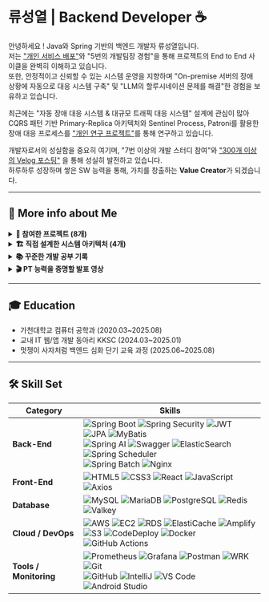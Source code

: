 # 류성열 | Backend Developer ☕️

안녕하세요 ! Java와 Spring 기반의 백엔드 개발자 류성열입니다.     
저는 ["개인 서비스 배포"](https://furtive-bard-509.notion.site/Healing-Space-Web-Service-14c83cc537b6801d92e8ec47ccfab4ab?pvs=4)와 "5번의 개발팀장 경험"을 통해 프로젝트의 End to End 사이클을 완벽히 이해하고 있습니다.    
또한, 안정적이고 신뢰할 수 있는 시스템 운영을 지향하며 "On-premise 서버의 장애 상황에 자동으로 대응 시스템 구축" 및 "LLM의 할루시네이션 문제를 해결"한 경험을 보유하고 있습니다. 

최근에는 "자동 장애 대응 시스템 & 대규모 트래픽 대응 시스템" 설계에 관심이 많아     
CQRS 패턴 기반 Primary-Replica 아키텍처와 Sentinel Process, Patroni를 활용한 장애 대응 프로세스를  ["개인 연구 프로젝트"](https://knotty-toast-80a.notion.site/26b1979809dd800681eff595e8dbe3bd?source=copy_link)를 통해 연구하고 있습니다.     



개발자로서의 성실함을 중요히 여기며, "7번 이상의 개발 스터디 참여"와 ["300개 이상의 Velog 포스팅"](https://velog.io/@rsy991225/posts)  을 통해 성실히 발전하고 있습니다.    
하루하루 성장하며 쌓은 SW 능력을 통해, 가치를 창출하는 **Value Creator**가 되겠습니다. 

----
## 📝 More info about Me
<details>
<summary><strong>📂 참여한 프로젝트 (8개)</strong></summary>

<details>
<summary><strong>🦁 멋쟁이 사자처럼 최종 프로젝트 (2025.08.06 ~ 2025.08.26)</strong></summary>

<span style="color:gray">
1명의 PM, 2명의 기획자, 3명의 백엔드 개발자(Spring Boot)가 참여한 프로젝트입니다.<br>
Poc, 백엔드 개발, 개발 문서 정리 및 서비스 발표를 통해 팀의 최우수상 수상에 기여했습니다.
</span>

- [팀 저장소 링크](https://github.com/orgs/DungeonTalk/repositories)  
- [팀 문서화 링크](https://github.com/DungeonTalk/dungeontalk-backend/wiki)  
- [서비스 발표 영상](https://youtu.be/I0_8VHwtSKs)  

</details>

<details>
<summary><strong>🦁 멋쟁이 사자처럼 1차 프로젝트 (2025.07.07 ~ 2025.07.27)</strong></summary>

<span style="color:gray">
3명의 백엔드 개발자(Spring Boot)가 참여한 프로젝트입니다.<br>
팀장, 화면 설계서 & 프로토타입 제작, Web 개발, 백엔드 개발 및 서비스 발표를 통해 팀에 기여했습니다.
</span>

- [Web 저장소](https://github.com/News-Deliver/Web)  
- [BE 저장소](https://github.com/News-Deliver/Server)  
- [서비스 발표 영상](https://youtu.be/e8M7uNfBp1c)  
- [프로토타입](https://merry-crepe-479d93.netlify.app/)  
- [화면 설계서](https://www.figma.com/design/b742hXQtI8IqTM3iyirWzR/Untitled?node-id=0-1&p=f&t=BDVVaoSPTOQTkpMc-0)  

</details>

<details>
<summary><strong>📱 3차 학과 AI 애플리케이션 개발 프로젝트 (2025.03.01 ~ 2025.06.08)</strong></summary>

<span style="color:gray">
2명의 AI 개발자, 안드로이드 개발자, 풀스택 개발자(Node.JS), 백엔드 개발자(Spring Boot)가 참여한 프로젝트입니다.<br>
팀장, 화면 설계서 제작, 문서화(제안서, 설계서, WBS, 완료 보고서), 백엔드 개발 및 서비스 발표를 통해 팀의 프로젝트 성적 A+ 취득에 기여했습니다.
</span>

- [서비스 소개 페이지](https://faint-lavender-bab.notion.site/AI-Vengers-BookCalendar-AI-1d1bc068c52d8087b61fdf9677abf2b9?source=copy_link)  
- [화면 설계서](https://www.figma.com/design/ndspvub92U64eh9J2MDZSV/Untitled?node-id=0-1&p=f&t=kKi8mY0w6a20eyZM-0)  
- [BE 저장소](https://github.com/passionryu/BookCalendarServer)  

</details>

<details>
<summary><strong>🚀 Google Developer Group 해커톤 (2025.02.21 ~ 2025.02.22)</strong></summary>

<span style="color:gray">
기획자, 2명의 웹 개발자, 2명의 백엔드 개발자(Spring Boot)가 참여한 프로젝트입니다.<br>
백엔드 개발 및 Web 개발로 팀의 장려상 수상에 기여했습니다.
</span>

- [BE 저장소](https://github.com/passionryu/3rdwagle-team6-back)  
- [FE 저장소](https://github.com/passionryu/3rdwagle-team6-front)  

</details>


<details>
<summary><strong>🌿Healing Space 개인 프로젝트 (2025.01.01 ~ 2025.03.01)</strong></summary>

<span style="color:gray">
<br>React/Spring Boot 기반의 웹 서비스를 개발 후 Github Actions로 AWS에 배포한 경험을 통해 타 직무에 대한 이해도를 더욱 강화하였습니다.</br>
다음은 제 개인 프로젝트 🌿Healing Space🌿에 대한 자료 정리 입니다. 
</span>

- [BE 저장소](https://github.com/passionryu/Healing-Space-Back)
- [FE 저장소](https://github.com/passionryu/Healing-Space-Front)
- [서비스 링크](http://healing-space-front.s3-website.ap-northeast-2.amazonaws.com)
- [서비스 소개 Notion 페이지](https://furtive-bard-509.notion.site/Healing-Space-Web-Service-14c83cc537b6801d92e8ec47ccfab4ab?pvs=4)

</details>



<details>
<summary><strong>📱 2차 학과 AI 애플리케이션 개발 프로젝트 (2024.09.05 ~ 2024.11.07)</strong></summary>

<span style="color:gray">
2명의 AI 개발자, 안드로이드 개발자, 백엔드 개발자(Spring Boot)가 참여한 프로젝트입니다.<br>
팀장, 화면 설계서 제작, 문서화(제안서, 설계서, WBS, 완료 보고서), 백엔드 개발 및 서비스 발표를 통해 팀의 프로젝트 성적 A+ 취득에 기여했습니다.
</span>

- [팀 저장소](https://github.com/passionryu/Chat_Bot)  
- [화면 설계서](https://www.figma.com/design/N4NhMHsOaF8D7UD4v5BB2k/Untitled?t=kKi8mY0w6a20eyZM-0)  

</details>

<details>
<summary><strong>👥 개발 동아리 자체 홈페이지 개발 프로젝트 (2024.06.20 ~ 2024.08.30)</strong></summary>

<span style="color:gray">
총 22명 5개의 개발팀이 참여한 프로젝트입니다.<br>
PM 팀, FE팀, BE 1팀(회원 관리 시스템 개발팀), BE 2팀(커뮤니티 개발팀), BE 3팀(캘린더 & 알람 기능 개발팀)<br>
저는 이 중 BE 1팀 팀장을 역임하며, 팀 내/외부로 소통을 하며 기여했습니다.
</span>

- [BE 저장소](https://github.com/passionryu/StudentClub-WebPage)  

</details>

<details>
<summary><strong>📱 1차 학과 AI 애플리케이션 개발 프로젝트 (2023.09.01 ~ 2023.12.21)</strong></summary>

<span style="color:gray">
AI 개발자, 안드로이드 개발자, 2명의 IOT 개발자가 참여한 프로젝트입니다.<br>
팀장, 문서화(제안서, 설계서, WBS, 완료 보고서), IOT 개발 및 서비스 발표를 통해 팀의 프로젝트 성적 A+ 취득과 전체 28개 팀 중 최우수상을 수상하는 것에 기여했습니다.
</span>

- [팀 저장소](https://github.com/passionryu/Automatic-Reporting-App-AIOT-project)  

</details>

</details>
<details>
<summary><strong>🏗️ 직접 설계한 시스템 아키텍처 (4개)</strong></summary>

<table>
  <tr>
    <td align="center" valign="top" width="50%">
      <div style="border:1px solid #ccc; border-radius:10px; padding:10px; background-color:#f9f9f9;">
        <img src="https://github.com/user-attachments/assets/dab4479e-2b2b-4f9a-b435-d884b006343c" width="400" alt="힐링스페이스"/><br/>
        <b>힐링스페이스</b><br/>
        <a href="https://furtive-bard-509.notion.site/Healing-Space-Web-Service-14c83cc537b6801d92e8ec47ccfab4ab?pvs=4">Notion Page</a>
      </div>
    </td>
    <td align="center" valign="top" width="50%">
      <div style="border:1px solid #ccc; border-radius:10px; padding:10px; background-color:#f9f9f9;">
        <img src="https://github.com/user-attachments/assets/d4f92419-4038-4f52-9652-f36378cbac7d" width="400" alt="북캘린더"/><br/>
        <b>북캘린더</b><br/>
        <a href="https://faint-lavender-bab.notion.site/AI-Vengers-BookCalendar-AI-1d1bc068c52d8087b61fdf9677abf2b9?source=copy_link">Notion Page</a>
      </div>
    </td>
  </tr>
  <tr>
    <td align="center" valign="top" width="50%">
      <div style="border:1px solid #ccc; border-radius:10px; padding:10px; background-color:#f9f9f9;">
        <img src="https://github.com/user-attachments/assets/8be56188-2a33-40a5-8b31-cd35835189d4" width="400" alt="멋쟁이 뉴스 배달부"/><br/>
        <b>멋쟁이 뉴스 배달부</b><br/>
        <a href="https://github.com/News-Deliver/Server">GitHub Repository</a>
      </div>
    </td>
    <td align="center" valign="top" width="50%">
      <div style="border:1px solid #ccc; border-radius:10px; padding:10px; background-color:#f9f9f9;">
        <img src="https://github.com/user-attachments/assets/0e0465c4-dca6-4af2-8c58-1d1d355f002a" width="400" alt="던전톡"/><br/>
        <b>던전톡</b><br/>
        <a href="https://github.com/DungeonTalk/dungeontalk-backend">GitHub Repository</a>
      </div>
    </td>
  </tr>
</table>

</details>


<details>
<summary><strong>📚 꾸준한 개발 공부 기록</strong></summary>

- [✍️ 300편 이상 작성한 Velog 개발 블로그](https://velog.io/@rsy991225/posts)  
- [🚀 대규모 트래픽 개인 연구 프로젝트 기록 Notion 페이지](https://knotty-toast-80a.notion.site/26b1979809dd800681eff595e8dbe3bd?source=copy_link)  
- [☁️ AWS 공부 기록](https://held-frigate-d9c.notion.site/AWS-19a54503738d80b0b809d12dc46b5083?source=copy_link)  
- [💻 전공생들과 함께 한 PT 기반 CS 스터디 기록](https://github.com/Gachon-CS-Study/CS-Study)

</details>


<details>
<summary><strong>🎬 PT 능력을 증명할 발표 영상</strong></summary>

<ul>
  <li>📽️ <a href="https://youtu.be/I0_8VHwtSKs" target="_blank" rel="noopener noreferrer">PPT 87 page 암기 후, 실무진 앞에서 AI 게임 서비스를 발표하는 영상</a></li>
  <li>📰 <a href="https://youtu.be/e8M7uNfBp1c" target="_blank" rel="noopener noreferrer">카카오톡 기반의 뉴스 전송 웹 서비스 발표 영상</a></li>
</ul>

</details>


----

## 🎓 Education 
* 가천대학교 컴퓨터 공학과 (2020.03~2025.08)
* 교내 IT 웹/앱 개발 동아리 KKSC (2024.03~2025.01)
* 멋쟁이 사자처럼 백엔드 심화 단기 교육 과정 (2025.06~2025.08)

---
## 🛠 Skill Set 

| Category | Skills |
|----------|--------|
| **Back-End** | ![Spring Boot](https://img.shields.io/badge/Spring%20Boot-6DB33F?style=for-the-badge&logo=spring&logoColor=white) ![Spring Security](https://img.shields.io/badge/Spring%20Security-6DB33F?style=for-the-badge&logo=spring&logoColor=white) ![JWT](https://img.shields.io/badge/JWT-000000?style=for-the-badge&logo=JSON%20web%20tokens&logoColor=white) ![JPA](https://img.shields.io/badge/JPA-FF5722?style=for-the-badge) ![MyBatis](https://img.shields.io/badge/MyBatis-FF0000?style=for-the-badge) <br> ![Spring AI](https://img.shields.io/badge/Spring%20AI-6DB33F?style=for-the-badge&logo=spring&logoColor=white) ![Swagger](https://img.shields.io/badge/Swagger-85EA2D?style=for-the-badge&logo=swagger&logoColor=black) ![ElasticSearch](https://img.shields.io/badge/Elasticsearch-005571?style=for-the-badge&logo=elasticsearch&logoColor=white) ![Spring Scheduler](https://img.shields.io/badge/Spring%20Scheduler-6DB33F?style=for-the-badge) <br> ![Spring Batch](https://img.shields.io/badge/Spring%20Batch-6DB33F?style=for-the-badge) ![Nginx](https://img.shields.io/badge/Nginx-009639?style=for-the-badge&logo=nginx&logoColor=white) |
| **Front-End** | ![HTML5](https://img.shields.io/badge/HTML5-E34F26?style=for-the-badge&logo=html5&logoColor=white) ![CSS3](https://img.shields.io/badge/CSS3-1572B6?style=for-the-badge&logo=css3&logoColor=white) ![React](https://img.shields.io/badge/React-61DAFB?style=for-the-badge&logo=react&logoColor=black) ![JavaScript](https://img.shields.io/badge/JavaScript-F7DF1E?style=for-the-badge&logo=javascript&logoColor=black) ![Axios](https://img.shields.io/badge/Axios-5A29E4?style=for-the-badge) |
| **Database** | ![MySQL](https://img.shields.io/badge/MySQL-4479A1?style=for-the-badge&logo=mysql&logoColor=white) ![MariaDB](https://img.shields.io/badge/MariaDB-003545?style=for-the-badge&logo=mariadb&logoColor=white) ![PostgreSQL](https://img.shields.io/badge/PostgreSQL-4169E1?style=for-the-badge&logo=postgresql&logoColor=white) ![Redis](https://img.shields.io/badge/Redis-DC382D?style=for-the-badge&logo=redis&logoColor=white) ![Valkey](https://img.shields.io/badge/Valkey-000000?style=for-the-badge) |
| **Cloud / DevOps** | ![AWS](https://img.shields.io/badge/AWS-232F3E?style=for-the-badge&logo=amazon-aws&logoColor=white) ![EC2](https://img.shields.io/badge/EC2-FF9900?style=for-the-badge&logo=amazon-aws&logoColor=white) ![RDS](https://img.shields.io/badge/RDS-527FFF?style=for-the-badge&logo=amazon-aws&logoColor=white) ![ElastiCache](https://img.shields.io/badge/ElastiCache-FF9900?style=for-the-badge&logo=redis&logoColor=white) ![Amplify](https://img.shields.io/badge/Amplify-FF9900?style=for-the-badge&logo=aws-amplify&logoColor=white) <br> ![S3](https://img.shields.io/badge/S3-569A31?style=for-the-badge&logo=amazon-aws&logoColor=white) ![CodeDeploy](https://img.shields.io/badge/CodeDeploy-FF9900?style=for-the-badge&logo=amazon-aws&logoColor=white) ![Docker](https://img.shields.io/badge/Docker-2496ED?style=for-the-badge&logo=docker&logoColor=white) ![GitHub Actions](https://img.shields.io/badge/GitHub%20Actions-2088FF?style=for-the-badge&logo=githubactions&logoColor=white) |
| **Tools / Monitoring** | ![Prometheus](https://img.shields.io/badge/Prometheus-E6522C?style=for-the-badge&logo=prometheus&logoColor=white) ![Grafana](https://img.shields.io/badge/Grafana-F46800?style=for-the-badge&logo=grafana&logoColor=white) ![Postman](https://img.shields.io/badge/Postman-FF6C37?style=for-the-badge&logo=postman&logoColor=white) ![WRK](https://img.shields.io/badge/WRK-000000?style=for-the-badge) ![Git](https://img.shields.io/badge/Git-F05032?style=for-the-badge&logo=git&logoColor=white) <br> ![GitHub](https://img.shields.io/badge/GitHub-181717?style=for-the-badge&logo=github&logoColor=white) ![IntelliJ](https://img.shields.io/badge/IntelliJ-000000?style=for-the-badge&logo=intellijidea&logoColor=white) ![VS Code](https://img.shields.io/badge/VS%20Code-007ACC?style=for-the-badge&logo=visual-studio-code&logoColor=white) ![Android Studio](https://img.shields.io/badge/Android%20Studio-3DDC84?style=for-the-badge&logo=android&logoColor=white) |


